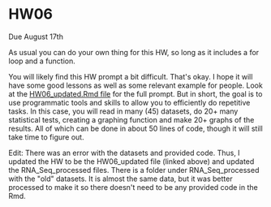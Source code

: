 # HW06
Due August 17th

As usual you can do your own thing for this HW, so long as it includes a for loop and a function. 

You will likely find this HW prompt a bit difficult. That's okay. I hope it will have some good lessons as well as some relevant example for people. Look at the [HW06_updated.Rmd file](HW06_updated.Rmd) for the full prompt. But in short, the goal is to use programmatic tools and skills to allow you to efficiently do repetitive tasks. In this case, you will read in many (45) datasets, do 20+ many statistical tests, creating a graphing function and make 20+ graphs of the results. All of which can be done in about 50 lines of code, though it will still take time to figure out. 

Edit: There was an error with the datasets and provided code. Thus, I updated the HW to be the HW06_updated file (linked above) and updated the RNA_Seq_processed files. There is a folder under RNA_Seq_processed with the "old" datasets. It is almost the same data, but it was better processed to make it so there doesn't need to be any provided code in the Rmd. 
